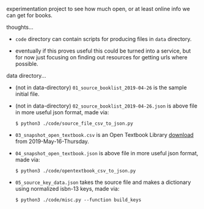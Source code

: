 experimentation project to see how much open, or at least online info we can get for books.

thoughts...

- `code` directory can contain scripts for producing files in `data` directory.

- eventually if this proves useful this could be turned into a service, but for now just focusing on finding out resources for getting urls where possible.


data directory...

- (not in data-directory) `01_source_booklist_2019-04-26` is the sample initial file.

- (not in data-directory) `02_source_booklist_2019-04-26.json` is above file in more useful json format, made via:

    `$ python3 ./code/source_file_csv_to_json.py`

- `03_snapshot_open_textbook.csv` is an Open Textbook Library [download](https://open.umn.edu/opentextbooks/download.csv) from 2019-May-16-Thursday.

- `04_snapshot_open_textbook.json` is above file in more useful json format, made via:

    `$ python3 ./code/opentextbook_csv_to_json.py`

- `05_source_key_data.json` takes the source file and makes a dictionary using normalized isbn-13 keys, made via:

    `$ python3 ./code/misc.py --function build_keys`


